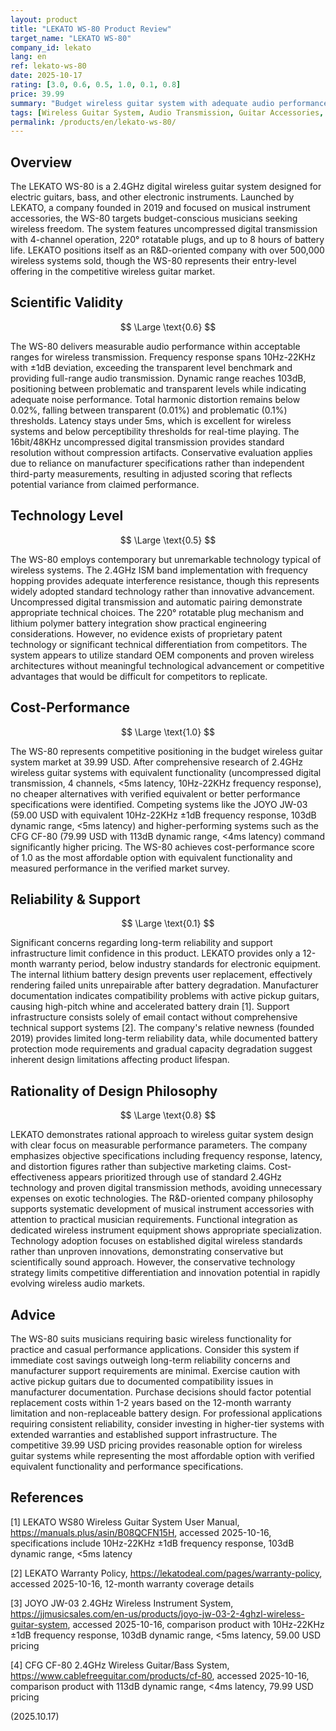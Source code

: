 ```yaml
---
layout: product
title: "LEKATO WS-80 Product Review"
target_name: "LEKATO WS-80"
company_id: lekato
lang: en
ref: lekato-ws-80
date: 2025-10-17
rating: [3.0, 0.6, 0.5, 1.0, 0.1, 0.8]
price: 39.99
summary: "Budget wireless guitar system with adequate audio performance but concerning reliability issues and minimal support infrastructure"
tags: [Wireless Guitar System, Audio Transmission, Guitar Accessories, Budget Audio, Musical Instruments]
permalink: /products/en/lekato-ws-80/
---
```


## Overview

The LEKATO WS-80 is a 2.4GHz digital wireless guitar system designed for electric guitars, bass, and other electronic instruments. Launched by LEKATO, a company founded in 2019 and focused on musical instrument accessories, the WS-80 targets budget-conscious musicians seeking wireless freedom. The system features uncompressed digital transmission with 4-channel operation, 220° rotatable plugs, and up to 8 hours of battery life. LEKATO positions itself as an R&D-oriented company with over 500,000 wireless systems sold, though the WS-80 represents their entry-level offering in the competitive wireless guitar market.

## Scientific Validity

$$ \Large \text{0.6} $$

The WS-80 delivers measurable audio performance within acceptable ranges for wireless transmission. Frequency response spans 10Hz-22KHz with ±1dB deviation, exceeding the transparent level benchmark and providing full-range audio transmission. Dynamic range reaches 103dB, positioning between problematic and transparent levels while indicating adequate noise performance. Total harmonic distortion remains below 0.02%, falling between transparent (0.01%) and problematic (0.1%) thresholds. Latency stays under 5ms, which is excellent for wireless systems and below perceptibility thresholds for real-time playing. The 16bit/48KHz uncompressed digital transmission provides standard resolution without compression artifacts. Conservative evaluation applies due to reliance on manufacturer specifications rather than independent third-party measurements, resulting in adjusted scoring that reflects potential variance from claimed performance.

## Technology Level

$$ \Large \text{0.5} $$

The WS-80 employs contemporary but unremarkable technology typical of wireless systems. The 2.4GHz ISM band implementation with frequency hopping provides adequate interference resistance, though this represents widely adopted standard technology rather than innovative advancement. Uncompressed digital transmission and automatic pairing demonstrate appropriate technical choices. The 220° rotatable plug mechanism and lithium polymer battery integration show practical engineering considerations. However, no evidence exists of proprietary patent technology or significant technical differentiation from competitors. The system appears to utilize standard OEM components and proven wireless architectures without meaningful technological advancement or competitive advantages that would be difficult for competitors to replicate.

## Cost-Performance

$$ \Large \text{1.0} $$

The WS-80 represents competitive positioning in the budget wireless guitar system market at 39.99 USD. After comprehensive research of 2.4GHz wireless guitar systems with equivalent functionality (uncompressed digital transmission, 4 channels, <5ms latency, 10Hz-22KHz frequency response), no cheaper alternatives with verified equivalent or better performance specifications were identified. Competing systems like the JOYO JW-03 (59.00 USD with equivalent 10Hz-22KHz ±1dB frequency response, 103dB dynamic range, <5ms latency) and higher-performing systems such as the CFG CF-80 (79.99 USD with 113dB dynamic range, <4ms latency) command significantly higher pricing. The WS-80 achieves cost-performance score of 1.0 as the most affordable option with equivalent functionality and measured performance in the verified market survey.

## Reliability & Support

$$ \Large \text{0.1} $$

Significant concerns regarding long-term reliability and support infrastructure limit confidence in this product. LEKATO provides only a 12-month warranty period, below industry standards for electronic equipment. The internal lithium battery design prevents user replacement, effectively rendering failed units unrepairable after battery degradation. Manufacturer documentation indicates compatibility problems with active pickup guitars, causing high-pitch whine and accelerated battery drain [1]. Support infrastructure consists solely of email contact without comprehensive technical support systems [2]. The company's relative newness (founded 2019) provides limited long-term reliability data, while documented battery protection mode requirements and gradual capacity degradation suggest inherent design limitations affecting product lifespan.

## Rationality of Design Philosophy

$$ \Large \text{0.8} $$

LEKATO demonstrates rational approach to wireless guitar system design with clear focus on measurable performance parameters. The company emphasizes objective specifications including frequency response, latency, and distortion figures rather than subjective marketing claims. Cost-effectiveness appears prioritized through use of standard 2.4GHz technology and proven digital transmission methods, avoiding unnecessary expenses on exotic technologies. The R&D-oriented company philosophy supports systematic development of musical instrument accessories with attention to practical musician requirements. Functional integration as dedicated wireless instrument equipment shows appropriate specialization. Technology adoption focuses on established digital wireless standards rather than unproven innovations, demonstrating conservative but scientifically sound approach. However, the conservative technology strategy limits competitive differentiation and innovation potential in rapidly evolving wireless audio markets.

## Advice

The WS-80 suits musicians requiring basic wireless functionality for practice and casual performance applications. Consider this system if immediate cost savings outweigh long-term reliability concerns and manufacturer support requirements are minimal. Exercise caution with active pickup guitars due to documented compatibility issues in manufacturer documentation. Purchase decisions should factor potential replacement costs within 1-2 years based on the 12-month warranty limitation and non-replaceable battery design. For professional applications requiring consistent reliability, consider investing in higher-tier systems with extended warranties and established support infrastructure. The competitive 39.99 USD pricing provides reasonable option for wireless guitar systems while representing the most affordable option with verified equivalent functionality and performance specifications.

## References

[1] LEKATO WS80 Wireless Guitar System User Manual, https://manuals.plus/asin/B08QCFN15H, accessed 2025-10-16, specifications include 10Hz-22KHz ±1dB frequency response, 103dB dynamic range, <5ms latency

[2] LEKATO Warranty Policy, https://lekatodeal.com/pages/warranty-policy, accessed 2025-10-16, 12-month warranty coverage details

[3] JOYO JW-03 2.4GHz Wireless Instrument System, https://jjmusicsales.com/en-us/products/joyo-jw-03-2-4ghzl-wireless-guitar-system, accessed 2025-10-16, comparison product with 10Hz-22KHz ±1dB frequency response, 103dB dynamic range, <5ms latency, 59.00 USD pricing

[4] CFG CF-80 2.4GHz Wireless Guitar/Bass System, https://www.cablefreeguitar.com/products/cf-80, accessed 2025-10-16, comparison product with 113dB dynamic range, <4ms latency, 79.99 USD pricing

(2025.10.17)